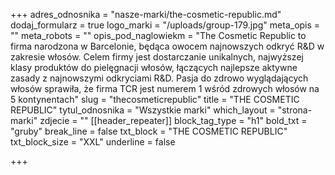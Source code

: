 +++
adres_odnosnika = "nasze-marki/the-cosmetic-republic.md"
dodaj_formularz = true
logo_marki = "/uploads/group-179.jpg"
meta_opis = ""
meta_robots = ""
opis_pod_naglowiekm = "The Cosmetic Republic to firma narodzona w Barcelonie, będąca owocem najnowszych odkryć R&amp;D w zakresie włosów. Celem firmy jest dostarczanie unikalnych, najwyższej klasy produktów do pielęgnacji włosów, łączących najlepsze aktywne zasady z najnowszymi odkryciami R&amp;D. Pasja do zdrowo wyglądających włosów sprawiła, że firma TCR jest numerem 1 wśród zdrowych włosów na 5 kontynentach"
slug = "thecosmeticrepublic"
title = "THE COSMETIC REPUBLIC"
tytul_odnosnika = "Wszystkie marki"
which_layout = "strona-marki"
zdjecie = ""
[[header_repeater]]
block_tag_type = "h1"
bold_txt = "gruby"
break_line = false
txt_block = "THE COSMETIC REPUBLIC"
txt_block_size = "XXL"
underline = false

+++
